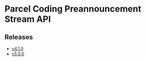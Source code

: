 # Parcel Coding Preannouncement Stream API

## Releases

- [v4.1.0](https://TechSysApi.github.io/parcel-coding-preannouncement-stream-api-dist/v4.1.0/ui/?url=../complete-api.yaml)
- [v5.0.0](https://TechSysApi.github.io/parcel-coding-preannouncement-stream-api-dist/v5.0.0/ui/?url=../complete-api.yaml)
